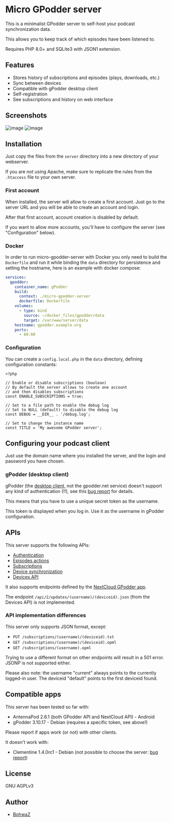 # Micro GPodder server

This is a minimalist GPodder server to self-host your podcast synchronization data.

This allows you to keep track of which episodes have been listened to.

Requires PHP 8.0+ and SQLite3 with JSON1 extension.

## Features

* Stores history of subscriptions and episodes (plays, downloads, etc.)
* Sync between devices
* Compatible with gPodder desktop client
* Self-registration
* See subscriptions and history on web interface

## Screenshots

![image](https://github.com/bohwaz/micro-gpodder-server/assets/584819/4620af05-0799-4c52-b1a4-b801865d158a) ![image](https://github.com/bohwaz/micro-gpodder-server/assets/584819/45da98da-ded1-44b3-9607-c114c3fd7dbc)

## Installation

Just copy the files from the `server` directory into a new directory of your webserver.

If you are not using Apache, make sure to replicate the rules from the `.htaccess` file to your own server.

### First account

When installed, the server will allow to create a first account. Just go to the server URL and you will be able to create an account and login.

After that first account, account creation is disabled by default.

If you want to allow more accounts, you'll have to configure the server (see "Configuration" below).

### Docker

In order to run micro-gpodder-server with Docker you only need to build the `Dockerfile` and run it while binding the `data` directory for persistence and setting the hostname, here is an example with docker compose:

```yaml
services:
  gpodder:
    container_name: gPodder
    build:
      context: ./micro-gpodder-server
      dockerfile: Dockerfile
    volumes:
      - type: bind
        source: ~/docker_files/gpodder/data
        target: /var/www/server/data
    hostname: gpodder.example.org
    ports:
      - 80:80
```

### Configuration

You can create a `config.local.php` in the `data` directory, defining configuration constants:

```
<?php

// Enable or disable subscriptions (boolean)
// By default the server allows to create one account
// and then disables subscriptions
const ENABLE_SUBSCRIPTIONS = true;

// Set to a file path to enable the debug log
// Set to NULL (default) to disable the debug log
const DEBUG = __DIR__ . '/debug.log';

// Set to change the instance name
const TITLE = 'My awesome GPodder server';
```

## Configuring your podcast client

Just use the domain name where you installed the server, and the login and password you have chosen.

### gPodder (desktop client)

gPodder (the [desktop client](https://gpodder.github.io), not the gpodder.net service) doesn't support any kind of authentication (!!), see this [bug report](https://github.com/gpodder/gpodder/issues/1358) for details.

This means that you have to use a unique secret token as the username.

This token is displayed when you log in. Use it as the username in gPodder configuration.

## APIs

This server supports the following APIs:

* [Authentication](https://gpoddernet.readthedocs.io/en/latest/api/reference/auth.html)
* [Episodes actions](https://gpoddernet.readthedocs.io/en/latest/api/reference/events.html)
* [Subscriptions](https://gpoddernet.readthedocs.io/en/latest/api/reference/subscriptions.html)
* [Device synchronization](https://gpoddernet.readthedocs.io/en/latest/api/reference/sync.html)
* [Devices API](https://gpoddernet.readthedocs.io/en/latest/api/reference/devices.html)

It also supports endpoints defined by the [NextCloud GPodder app](https://github.com/thrillfall/nextcloud-gpodder).

The endpoint `/api/2/updates/(username)/(deviceid).json` (from the Devices API) is not implemented.

### API implementation differences

This server only supports JSON format, except:

* `PUT /subscriptions/(username)/(deviceid).txt`
* `GET /subscriptions/(username)/(deviceid).opml`
* `GET /subscriptions/(username).opml`

Trying to use a different format on other endpoints will result in a 501 error. JSONP is not supported either.

Please also note: the username "current" always points to the currently logged-in user. The deviceid "default" points to the first deviceid found.

## Compatible apps

This server has been tested so far with:

* AntennaPod 2.6.1 (both GPodder API and NextCloud API) - Android
* gPodder 3.10.17 - Debian (requires a specific token, see above!)

Please report if apps work (or not) with other clients.

It doesn't work with:

* Clementine 1.4.0rc1 - Debian (not possible to choose the server: [bug report](https://github.com/clementine-player/Clementine/issues/7202))

## License

GNU AGPLv3

## Author

* [BohwaZ](https://bohwaz.net/)
